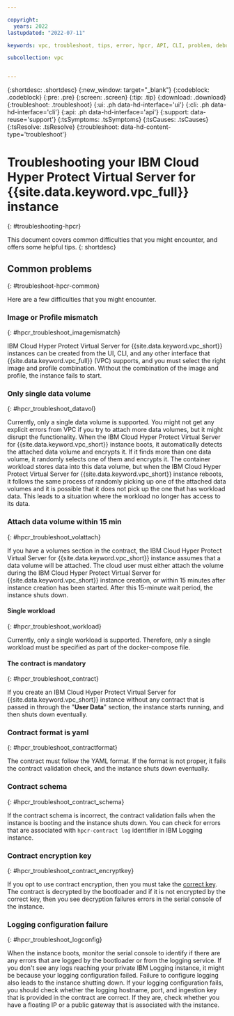 ```yaml
---

copyright:
  years: 2022
lastupdated: "2022-07-11"

keywords: vpc, troubleshoot, tips, error, hpcr, API, CLI, problem, debug,  

subcollection: vpc


---
```


{:shortdesc: .shortdesc}
{:new_window: target="_blank"}
{:codeblock: .codeblock}
{:pre: .pre}
{:screen: .screen}
{:tip: .tip}
{:download: .download}
{:troubleshoot: .troubleshoot}
{:ui: .ph data-hd-interface='ui'}
{:cli: .ph data-hd-interface='cli'}
{:api: .ph data-hd-interface='api'}
{:support: data-reuse='support'}
{:tsSymptoms: .tsSymptoms}
{:tsCauses: .tsCauses}
{:tsResolve: .tsResolve}
{:troubleshoot: data-hd-content-type='troubleshoot'}

# Troubleshooting your IBM Cloud Hyper Protect Virtual Server for {{site.data.keyword.vpc_full}} instance
{: #troubleshooting-hpcr}

This document covers common difficulties that you might encounter, and offers some helpful tips.
{: shortdesc}

## Common problems
{: #troubleshoot-hpcr-common}

Here are a few difficulties that you might encounter.

### Image or Profile mismatch
{: #hpcr_troubleshoot_imagemismatch}

IBM Cloud Hyper Protect Virtual Server for {{site.data.keyword.vpc_short}} instances can be created from the UI, CLI, and any other interface that {{site.data.keyword.vpc_full}} (VPC) supports, and you must select the right image and profile combination. Without the combination of the image and profile, the instance fails to start.  

### Only single data volume
{: #hpcr_troubleshoot_datavol}

Currently, only a single data volume is supported. You might not get any explicit errors from VPC if you try to attach more data volumes, but it might disrupt the functionality. When the IBM Cloud Hyper Protect Virtual Server for {{site.data.keyword.vpc_short}} instance boots, it automatically detects the attached data volume and encrypts it. If it finds more than one data volume, it randomly selects one of them and encrypts it. The container workload stores data into this data volume, but when the IBM Cloud Hyper Protect Virtual Server for {{site.data.keyword.vpc_short}} instance reboots, it follows the same process of randomly picking up one of the attached data volumes and it is possible that it does not pick up the one that has workload data. This leads to a situation where the workload no longer has access to its data.

### Attach data volume within 15 min
{: #hpcr_troubleshoot_volattach}

If you have a volumes section in the contract, the IBM Cloud Hyper Protect Virtual Server for {{site.data.keyword.vpc_short}} instance assumes that a data volume will be attached. The cloud user must either attach the volume during the IBM Cloud Hyper Protect Virtual Server for {{site.data.keyword.vpc_short}} instance creation, or within 15 minutes after instance creation has been started. After this 15-minute wait period, the instance shuts down.

#### Single workload
{: #hpcr_troubleshoot_workload}

Currently, only a single workload is supported. Therefore, only a single workload must be specified as part of the docker-compose file.

#### The contract is mandatory
{: #hpcr_troubleshoot_contract}

If you create an IBM Cloud Hyper Protect Virtual Server for {{site.data.keyword.vpc_short}} instance without any contract that is passed in through the "**User Data**" section, the instance starts running, and then shuts down eventually.

### Contract format is yaml
{: #hpcr_troubleshoot_contractformat}

The contract must follow the YAML format. If the format is not proper, it fails the contract validation check, and the instance shuts down eventually.

###  Contract schema
{: #hpcr_troubleshoot_contract_schema}

If the contract schema is incorrect, the contract validation fails when the instance is booting and the instance shuts down. You can check for errors that are associated with `hpcr-contract log` identifier in IBM Logging instance.

### Contract encryption key
{: #hpcr_troubleshoot_contract_encryptkey}

If you opt to use contract encryption, then you must take the [correct key](/docs/vpc?topic=vpc-about-contract_se#encrypt_downloadcert). The contract is decrypted by the bootloader and if it is not encrypted by the correct key, then you see decryption failures errors in the serial console of the instance.

### Logging configuration failure
{: #hpcr_troubleshoot_logconfig}

When the instance boots, monitor the serial console to identify if there are any errors that are logged by the bootloader or from the logging service. If you don't see any logs reaching your private IBM Logging instance, it might be because your logging configuration failed. Failure to configure logging also leads to the instance shutting down. If your logging configuration fails, you should check whether the logging hostname, port, and ingestion key that is provided in the contract are correct. If they are, check whether you have a floating IP or a public gateway that is associated with the instance.
